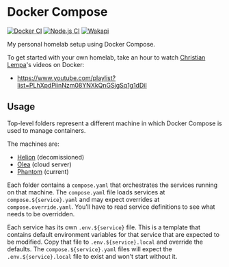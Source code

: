 # Docker Compose

[![Docker CI](https://github.com/NatoBoram/docker-compose/actions/workflows/docker.yaml/badge.svg)](https://github.com/NatoBoram/docker-compose/actions/workflows/docker.yaml) [![Node.js CI](https://github.com/NatoBoram/docker-compose/actions/workflows/node.js.yaml/badge.svg)](https://github.com/NatoBoram/docker-compose/actions/workflows/node.js.yaml) [![Wakapi](https://wakapi.dev/api/badge/NatoBoram/interval:any/project:docker-compose)](https://wakapi.dev/summary?interval=any&project=docker-compose)

My personal homelab setup using Docker Compose.

To get started with your own homelab, take an hour to watch [Christian Lempa](https://youtube.com/@christianlempa)'s videos on Docker:

- <https://www.youtube.com/playlist?list=PLhXpdPiinNzm08YNXkQnGSjgSq1g1dDiI>

## Usage

Top-level folders represent a different machine in which Docker Compose is used to manage containers.

The machines are:

- [Helion](./helion) (decomissioned)
- [Olea](./olea) (cloud server)
- [Phantom](./phantom) (current)

Each folder contains a `compose.yaml` that orchestrates the services running on that machine. The `compose.yaml` file loads services at `compose.${service}.yaml` and may expect overrides at `compose.override.yaml`. You'll have to read service definitions to see what needs to be overridden.

Each service has its own `.env.${service}` file. This is a template that contains default environment variables for that service that are expected to be modified. Copy that file to `.env.${service}.local` and override the defaults. The `compose.${service}.yaml` files will expect the `.env.${service}.local` file to exist and won't start without it.
